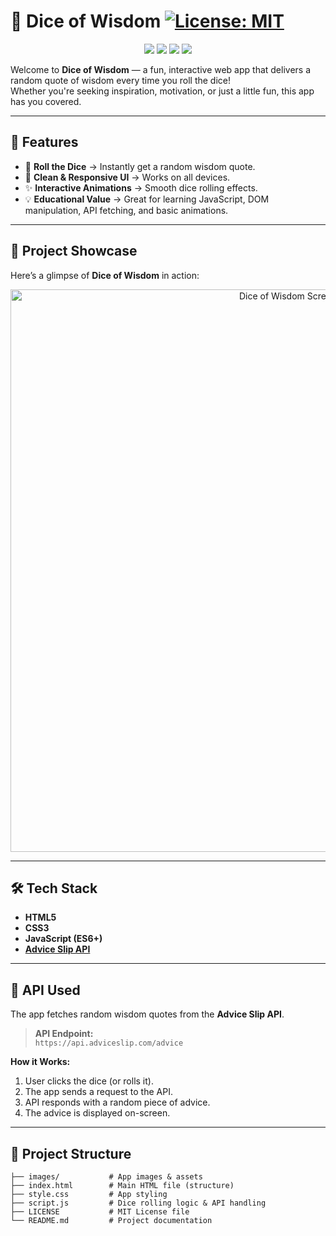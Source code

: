 # 🎲 Dice of Wisdom [![License: MIT](https://img.shields.io/badge/License-MIT-yellow.svg)](./LICENSE)

<p align="center">
  <img src="https://img.shields.io/badge/HTML5-E34F26?style=for-the-badge&logo=html5&logoColor=white" />
  <img src="https://img.shields.io/badge/CSS3-1572B6?style=for-the-badge&logo=css3&logoColor=white" />
  <img src="https://img.shields.io/badge/JavaScript-F7DF1E?style=for-the-badge&logo=javascript&logoColor=black" />
  <img src="https://img.shields.io/badge/API-Advice%20Slip-blue?style=for-the-badge" />
</p>

Welcome to **Dice of Wisdom** — a fun, interactive web app that delivers a random quote of wisdom every time you roll the dice!  
Whether you're seeking inspiration, motivation, or just a little fun, this app has you covered.

---

## 🚀 Features

- 🎲 **Roll the Dice** → Instantly get a random wisdom quote.
- 📜 **Clean & Responsive UI** → Works on all devices.
- ✨ **Interactive Animations** → Smooth dice rolling effects.
- 💡 **Educational Value** → Great for learning JavaScript, DOM manipulation, API fetching, and basic animations.

---

## 📸 Project Showcase

Here’s a glimpse of **Dice of Wisdom** in action:

<p align="center">
  <img width="900" alt="Dice of Wisdom Screenshot" src="https://github.com/user-attachments/assets/c9769625-8300-40a6-bbb3-974dd83a3c11" />
</p>

---

## 🛠️ Tech Stack

- **HTML5**
- **CSS3**
- **JavaScript (ES6+)**
- **[Advice Slip API](https://api.adviceslip.com/)**

---

## 🔗 API Used

The app fetches random wisdom quotes from the **Advice Slip API**.

> **API Endpoint:**  
> `https://api.adviceslip.com/advice`

**How it Works:**
1. User clicks the dice (or rolls it).
2. The app sends a request to the API.
3. API responds with a random piece of advice.
4. The advice is displayed on-screen.

---

## 📂 Project Structure

```plaintext
├── images/           # App images & assets
├── index.html        # Main HTML file (structure)
├── style.css         # App styling
├── script.js         # Dice rolling logic & API handling
├── LICENSE           # MIT License file
└── README.md         # Project documentation
